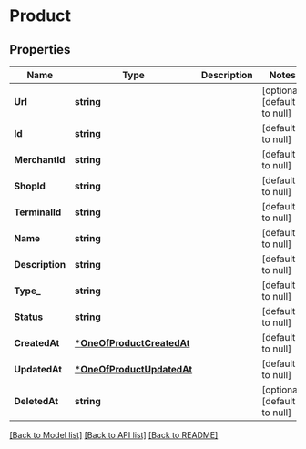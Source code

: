 # Product

## Properties
Name | Type | Description | Notes
------------ | ------------- | ------------- | -------------
**Url** | **string** |  | [optional] [default to null]
**Id** | **string** |  | [default to null]
**MerchantId** | **string** |  | [default to null]
**ShopId** | **string** |  | [default to null]
**TerminalId** | **string** |  | [default to null]
**Name** | **string** |  | [default to null]
**Description** | **string** |  | [default to null]
**Type_** | **string** |  | [default to null]
**Status** | **string** |  | [default to null]
**CreatedAt** | [***OneOfProductCreatedAt**](OneOfProductCreatedAt.md) |  | [default to null]
**UpdatedAt** | [***OneOfProductUpdatedAt**](OneOfProductUpdatedAt.md) |  | [default to null]
**DeletedAt** | **string** |  | [optional] [default to null]

[[Back to Model list]](../README.md#documentation-for-models) [[Back to API list]](../README.md#documentation-for-api-endpoints) [[Back to README]](../README.md)

